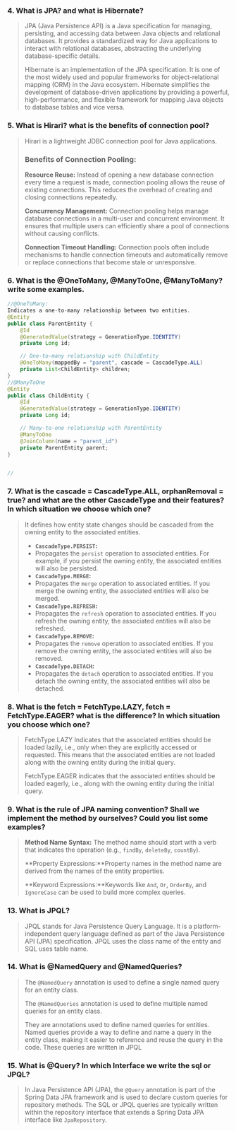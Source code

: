 ### 4. What is JPA? and what is Hibernate?

>JPA (Java Persistence API) is a Java specification for managing, persisting, and accessing data between Java objects and relational databases. It provides a standardized way for Java applications to interact with relational databases, abstracting the underlying database-specific details. 
>
>Hibernate is an implementation of the JPA specification. It is one of the most widely used and popular frameworks for object-relational mapping (ORM) in the Java ecosystem. Hibernate simplifies the development of database-driven applications by providing a powerful, high-performance, and flexible framework for mapping Java objects to database tables and vice versa.

### 5. What is Hirari? what is the benefits of connection pool?

>Hirari is a lightweight JDBC connection pool for Java applications.
>
>### Benefits of Connection Pooling:
>
>**Resource Reuse:** Instead of opening a new database connection every time a request is made, connection pooling allows the reuse of existing connections. This reduces the overhead of creating and closing connections repeatedly.
>
>**Concurrency Management:** Connection pooling helps manage database connections in a multi-user and concurrent environment. It ensures that multiple users can efficiently share a pool of connections without causing conflicts.
>
>**Connection Timeout Handling:** Connection pools often include mechanisms to handle connection timeouts and automatically remove or replace connections that become stale or unresponsive.
>
>

### 6. What is the @OneToMany, @ManyToOne, @ManyToMany? write some examples.

```java
//@OneToMany:
Indicates a one-to-many relationship between two entities.
@Entity
public class ParentEntity {
    @Id
    @GeneratedValue(strategy = GenerationType.IDENTITY)
    private Long id;

    // One-to-many relationship with ChildEntity
    @OneToMany(mappedBy = "parent", cascade = CascadeType.ALL)
    private List<ChildEntity> children;
}
//@ManyToOne
@Entity
public class ChildEntity {
    @Id
    @GeneratedValue(strategy = GenerationType.IDENTITY)
    private Long id;

    // Many-to-one relationship with ParentEntity
    @ManyToOne
    @JoinColumn(name = "parent_id")
    private ParentEntity parent;
}


//
```

### 7. What is the cascade = CascadeType.ALL, orphanRemoval = true? and what are the other CascadeType and their features? In which situation we choose which one?

>It defines how entity state changes should be cascaded from the owning entity to the associated entities.
>
>- **`CascadeType.PERSIST`:**
>  - Propagates the `persist` operation to associated entities. For example, if you persist the owning entity, the associated entities will also be persisted.
>- **`CascadeType.MERGE`:**
>  - Propagates the `merge` operation to associated entities. If you merge the owning entity, the associated entities will also be merged.
>- **`CascadeType.REFRESH`:**
>  - Propagates the `refresh` operation to associated entities. If you refresh the owning entity, the associated entities will also be refreshed.
>- **`CascadeType.REMOVE`:**
>  - Propagates the `remove` operation to associated entities. If you remove the owning entity, the associated entities will also be removed.
>- **`CascadeType.DETACH`:**
>  - Propagates the `detach` operation to associated entities. If you detach the owning entity, the associated entities will also be detached.

### 8. What is the fetch = FetchType.LAZY, fetch = FetchType.EAGER? what is the difference? In which situation you choose which one?

>FetchType.LAZY Indicates that the associated entities should be loaded lazily, i.e., only when they are explicitly accessed or requested. This means that the associated entities are not loaded along with the owning entity during the initial query.
>
> FetchType.EAGER indicates that the associated entities should be loaded eagerly, i.e., along with the owning entity during the initial query.

### 9. What is the rule of JPA naming convention? Shall we implement the method by ourselves? Could you list some examples?

> **Method Name Syntax:** The method name should start with a verb that indicates the operation (e.g., `findBy`, `deleteBy`, `countBy`).
>
> **Property Expressions:**Property names in the method name are derived from the names of the entity properties.
>
> **Keyword Expressions:**Keywords like `And`, `Or`, `OrderBy`, and `IgnoreCase` can be used to build more complex queries.

### 13. What is JPQL?

>JPQL stands for Java Persistence Query Language. It is a platform-independent query language defined as part of the Java Persistence API (JPA) specification. JPQL uses the class name of the entity and SQL uses table name.

### 14. What is @NamedQuery and @NamedQueries?

>The `@NamedQuery` annotation is used to define a single named query for an entity class. 
>
>The `@NamedQueries` annotation is used to define multiple named queries for an entity class.
>
>They are annotations used to define named queries for entities. Named queries provide a way to define and name a query in the entity class, making it easier to reference and reuse the query in the code. These queries are written in JPQL

### 15. What is @Query? In which Interface we write the sql or JPQL?

> In Java Persistence API (JPA), the `@Query` annotation is part of the Spring Data JPA framework and is used to declare custom queries for repository methods. The SQL or JPQL queries are typically written within the repository interface that extends a Spring Data JPA interface like `JpaRepository`.



